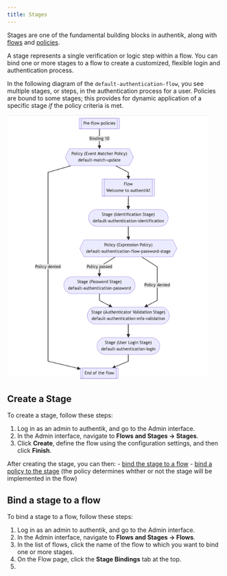 ```yaml
---
title: Stages
---
```


Stages are one of the fundamental building blocks in authentik, along with [flows](../../flow/index.md) and [policies](../../policies/index.md).

A stage represents a single verification or logic step within a flow. You can bind one or more stages to a flow to create a customized, flexible login and authentication process.

In the following diagram of the `default-authentication-flow`, you see multiple stages, or steps, in the authentication process for a user. Policies are bound to some stages; this provides for dynamic application of a specific stage *if* the policy criteria is met.

![](./flow_diagram3.png)

## Create a Stage

To create a stage, follow these steps:

1. Log in as an admin to authentik, and go to the Admin interface.
2. In the Admin interface, navigate to **Flows and Stages -> Stages**.
3. Click **Create**, define the flow using the configuration settings, and then click **Finish**.

After creating the stage, you can then:
    -   [bind the stage to a flow](#bind-a-stage-to-a-flow)
    -   [bind a policy to the stage](../../policies/working_with_policies/work_with_policies.md) (the policy determines whther or not the stage will be implemented in the flow)

## Bind a stage to a flow

To bind a stage to a flow, follow these steps:

1. Log in as an admin to authentik, and go to the Admin interface.
2. In the Admin interface, navigate to **Flows and Stages -> Flows**.
3. In the list of flows, click the name of the flow to which you want to bind one or more stages.
4. On the Flow page, click the **Stage Bindings** tab at the top.
5.



